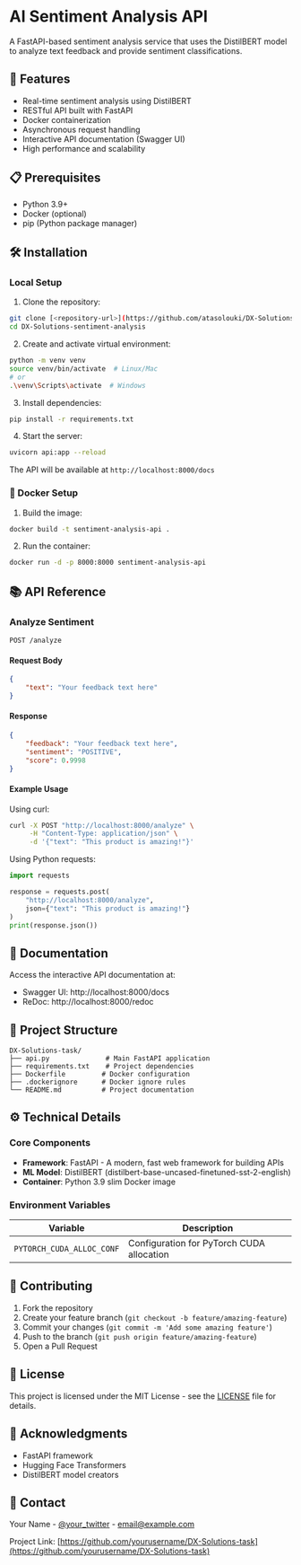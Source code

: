 # AI Sentiment Analysis API

A FastAPI-based sentiment analysis service that uses the DistilBERT model to analyze text feedback and provide sentiment classifications.

## 🚀 Features

- Real-time sentiment analysis using DistilBERT
- RESTful API built with FastAPI
- Docker containerization
- Asynchronous request handling
- Interactive API documentation (Swagger UI)
- High performance and scalability

## 📋 Prerequisites

- Python 3.9+
- Docker (optional)
- pip (Python package manager)

## 🛠️ Installation

### Local Setup

1. Clone the repository:
```bash
git clone [<repository-url>](https://github.com/atasolouki/DX-Solutions-sentiment-analysis.git)
cd DX-Solutions-sentiment-analysis
```

2. Create and activate virtual environment:
```bash
python -m venv venv
source venv/bin/activate  # Linux/Mac
# or
.\venv\Scripts\activate  # Windows
```

3. Install dependencies:
```bash
pip install -r requirements.txt
```

4. Start the server:
```bash
uvicorn api:app --reload
```

The API will be available at `http://localhost:8000/docs`

### 🐳 Docker Setup

1. Build the image:
```bash
docker build -t sentiment-analysis-api .
```

2. Run the container:
```bash
docker run -d -p 8000:8000 sentiment-analysis-api
```

## 📚 API Reference

### Analyze Sentiment

```http
POST /analyze
```

#### Request Body
```json
{
    "text": "Your feedback text here"
}
```

#### Response
```json
{
    "feedback": "Your feedback text here",
    "sentiment": "POSITIVE",
    "score": 0.9998
}
```

#### Example Usage

Using curl:
```bash
curl -X POST "http://localhost:8000/analyze" \
     -H "Content-Type: application/json" \
     -d '{"text": "This product is amazing!"}'
```

Using Python requests:
```python
import requests

response = requests.post(
    "http://localhost:8000/analyze",
    json={"text": "This product is amazing!"}
)
print(response.json())
```

## 📖 Documentation

Access the interactive API documentation at:
- Swagger UI: http://localhost:8000/docs
- ReDoc: http://localhost:8000/redoc

## 📁 Project Structure

```
DX-Solutions-task/
├── api.py              # Main FastAPI application
├── requirements.txt    # Project dependencies
├── Dockerfile         # Docker configuration
├── .dockerignore      # Docker ignore rules
└── README.md          # Project documentation
```

## ⚙️ Technical Details

### Core Components

- **Framework**: FastAPI - A modern, fast web framework for building APIs
- **ML Model**: DistilBERT (distilbert-base-uncased-finetuned-sst-2-english)
- **Container**: Python 3.9 slim Docker image

### Environment Variables

| Variable | Description |
|----------|-------------|
| `PYTORCH_CUDA_ALLOC_CONF` | Configuration for PyTorch CUDA allocation |

## 🤝 Contributing

1. Fork the repository
2. Create your feature branch (`git checkout -b feature/amazing-feature`)
3. Commit your changes (`git commit -m 'Add some amazing feature'`)
4. Push to the branch (`git push origin feature/amazing-feature`)
5. Open a Pull Request

## 📝 License

This project is licensed under the MIT License - see the [LICENSE](LICENSE) file for details.

## 🙏 Acknowledgments

- FastAPI framework
- Hugging Face Transformers
- DistilBERT model creators

## 📧 Contact

Your Name - [@your_twitter](https://twitter.com/your_twitter) - email@example.com

Project Link: [https://github.com/yourusername/DX-Solutions-task](https://github.com/yourusername/DX-Solutions-task)
